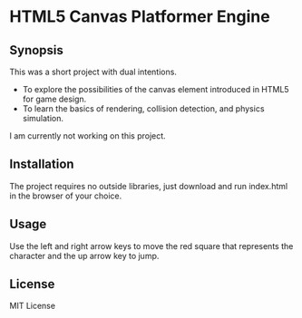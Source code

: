 # HTML5 Canvas Platformer Engine

## Synopsis

This was a short project with dual intentions.
* To explore the possibilities of the canvas element introduced in HTML5 for game design.
* To learn the basics of rendering, collision detection, and physics simulation.

I am currently not working on this project.

## Installation

The project requires no outside libraries, just download and run index.html in the browser of your choice.

## Usage

Use the left and right arrow keys to move the red square that represents the character and the up arrow key to jump.

## License

MIT License
